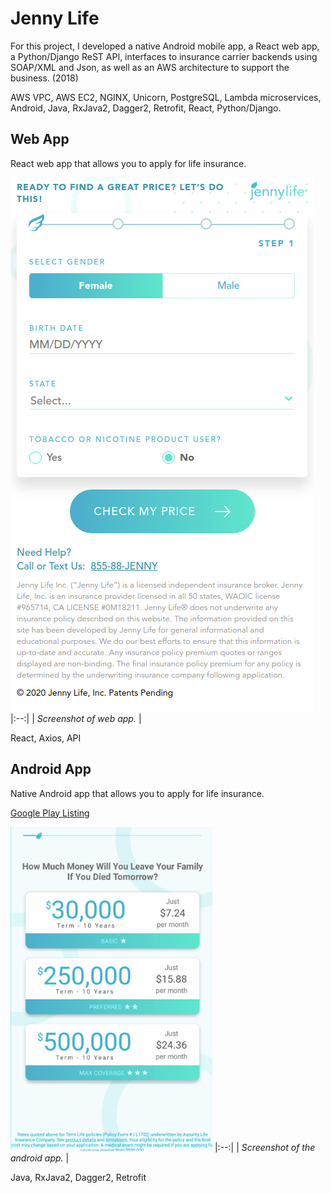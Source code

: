 # Jenny Life

For this project, I developed a native Android mobile app, a React web app, a Python/Django ReST API, interfaces to insurance carrier backends using SOAP/XML and Json, as well as an AWS architecture to support the business.  (2018)

AWS VPC, AWS EC2, NGINX, Unicorn, PostgreSQL, Lambda microservices, Android, Java, RxJava2, Dagger2, Retrofit, React, Python/Django.

## Web App

React web app that allows you to apply for life insurance.

![Website](images/jennylife-web.png)
|:--:| 
| *Screenshot of web app.* |

React, Axios, API

## Android App

Native Android app that allows you to apply for life insurance.

[Google Play Listing](https://play.google.com/store/apps/details?id=com.jennylife.jennylife&hl=en_US)

![Android App](images/jennylife-android.png)
|:--:|
| *Screenshot of the android app.* |

Java, RxJava2, Dagger2, Retrofit  


